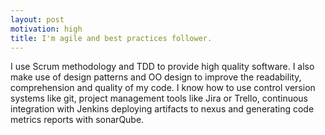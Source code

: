 ```yaml
---
layout: post
motivation: high 
title: I'm agile and best practices follower.
---
```

I use Scrum methodology and TDD to provide high quality software. I also make use of design patterns and OO design to improve the readability, comprehension and quality of my code. I know how to use control version systems like git, project management tools like Jira or Trello, continuous integration with Jenkins deploying artifacts to nexus and generating code metrics reports with sonarQube. 